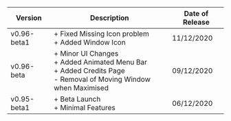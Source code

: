| Version | Description | Date of Release |
| ----------- | ----------- | ----------- |
| v0.96-beta1 | + Fixed Missing Icon problem<br>+ Added Window Icon | 11/12/2020 |
| v0.96-beta | + Minor UI Changes<br>+ Added Animated Menu Bar<br>+ Added Credits Page<br>- Removal of Moving Window when Maximised | 09/12/2020
| v0.95-beta1 | + Beta Launch<br>+ Minimal Features | 06/12/2020 |

